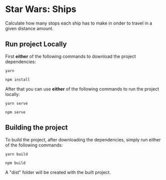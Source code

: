 # Star Wars: Ships
Calculate how many stops each ship has to make in onder to travel in a given distance amount.

## Run project Locally
First **either** of the following commands to download the project dependencies:
```
yarn
```
```
npm install
```

After that you can use **either** of the following commands to run the project locally:

```
yarn serve
```
```
npm serve
```

## Building the project

To build the project, after downloading the dependencies, simply run either of the following commands:

```
yarn build
```
```
npm build
```
A "dist" folder will be created with the built project.